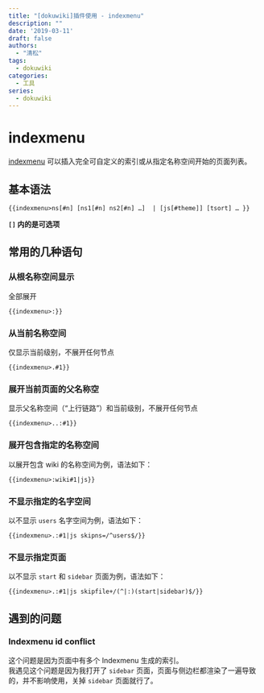 ```yaml
---
title: "[dokuwiki]插件使用 - indexmenu"
description: ""
date: '2019-03-11'
draft: false
authors:
  - "清松"
tags:
  - dokuwiki
categories:
  - 工具
series:
  - dokuwiki
---
```


# indexmenu
[indexmenu](https://www.dokuwiki.org/plugin:indexmenu)
可以插入完全可自定义的索引或从指定名称空间开始的页面列表。

## 基本语法
```
{{indexmenu>ns[#n] [ns1[#n] ns2[#n] …]  | [js[#theme]] [tsort] … }}
```
**`[]` 内的是可选项**

## 常用的几种语句
### 从根名称空间显示
全部展开
```
{{indexmenu>:}}
```
### 从当前名称空间
仅显示当前级别，不展开任何节点
```
{{indexmenu>.#1}}
```

### 展开当前页面的父名称空
显示父名称空间（“上行链路”）和当前级别，不展开任何节点
```
{{indexmenu>..:#1}}
```
### 展开包含指定的名称空间
以展开包含 wiki 的名称空间为例，语法如下：
```
{{indexmenu>:wiki#1|js}}
```
### 不显示指定的名字空间
以不显示 `users` 名字空间为例，语法如下：
```
{{indexmenu>.:#1|js skipns=/^users$/}}
```

### 不显示指定页面
以不显示 `start` 和 `sidebar` 页面为例，语法如下：
```
{{indexmenu>.:#1|js skipfile+/(^|:)(start|sidebar)$/}}
```

## 遇到的问题
### Indexmenu id conflict
这个问题是因为页面中有多个 Indexmenu 生成的索引。  
我遇见这个问题是因为我打开了 `sidebar` 页面，页面与侧边栏都渲染了一遍导致的，并不影响使用，关掉 `sidebar` 页面就行了。
